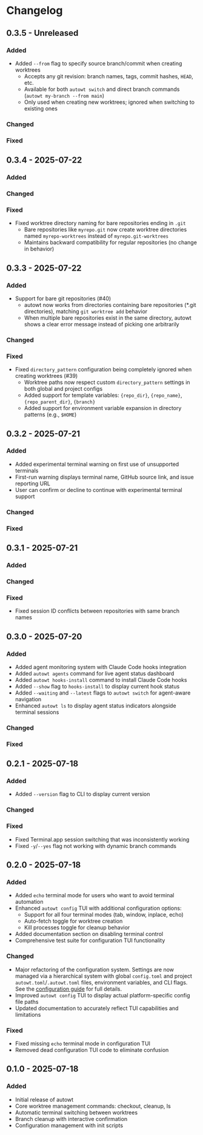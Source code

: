 # Changelog

<!-- loosely based on https://keepachangelog.com/en/1.0.0/ -->

## 0.3.5 - Unreleased

### Added

- Added `--from` flag to specify source branch/commit when creating worktrees
  - Accepts any git revision: branch names, tags, commit hashes, `HEAD`, etc.
  - Available for both `autowt switch` and direct branch commands (`autowt my-branch --from main`)
  - Only used when creating new worktrees; ignored when switching to existing ones

### Changed

### Fixed

## 0.3.4 - 2025-07-22

### Added

### Changed

### Fixed

- Fixed worktree directory naming for bare repositories ending in `.git`
  - Bare repositories like `myrepo.git` now create worktree directories named `myrepo-worktrees` instead of `myrepo.git-worktrees`
  - Maintains backward compatibility for regular repositories (no change in behavior)

## 0.3.3 - 2025-07-22

### Added

- Support for bare git repositories (#40)
  - autowt now works from directories containing bare repositories (*.git directories), matching `git worktree add` behavior
  - When multiple bare repositories exist in the same directory, autowt shows a clear error message instead of picking one arbitrarily

### Changed

### Fixed

- Fixed `directory_pattern` configuration being completely ignored when creating worktrees (#39)
  - Worktree paths now respect custom `directory_pattern` settings in both global and project configs
  - Added support for template variables: `{repo_dir}`, `{repo_name}`, `{repo_parent_dir}`, `{branch}`
  - Added support for environment variable expansion in directory patterns (e.g., `$HOME`)

## 0.3.2 - 2025-07-21

### Added

- Added experimental terminal warning on first use of unsupported terminals
- First-run warning displays terminal name, GitHub source link, and issue reporting URL
- User can confirm or decline to continue with experimental terminal support

### Changed

### Fixed

## 0.3.1 - 2025-07-21

### Added

### Changed

### Fixed

- Fixed session ID conflicts between repositories with same branch names

## 0.3.0 - 2025-07-20

### Added

- Added agent monitoring system with Claude Code hooks integration
- Added `autowt agents` command for live agent status dashboard
- Added `autowt hooks-install` command to install Claude Code hooks
- Added `--show` flag to `hooks-install` to display current hook status
- Added `--waiting` and `--latest` flags to `autowt switch` for agent-aware navigation
- Enhanced `autowt ls` to display agent status indicators alongside terminal sessions

### Changed

### Fixed

## 0.2.1 - 2025-07-18

### Added

- Added `--version` flag to CLI to display current version

### Changed

### Fixed

- Fixed Terminal.app session switching that was inconsistently working
- Fixed `-y`/`--yes` flag not working with dynamic branch commands

## 0.2.0 - 2025-07-18

### Added

- Added `echo` terminal mode for users who want to avoid terminal automation
- Enhanced `autowt config` TUI with additional configuration options:
  - Support for all four terminal modes (tab, window, inplace, echo)
  - Auto-fetch toggle for worktree creation
  - Kill processes toggle for cleanup behavior
- Added documentation section on disabling terminal control
- Comprehensive test suite for configuration TUI functionality

### Changed

- Major refactoring of the configuration system. Settings are now managed via a hierarchical system with global `config.toml` and project `autowt.toml`/`.autowt.toml` files, environment variables, and CLI flags. See the [configuration guide](configuration.md) for full details.
- Improved `autowt config` TUI to display actual platform-specific config file paths
- Updated documentation to accurately reflect TUI capabilities and limitations

### Fixed

- Fixed missing `echo` terminal mode in configuration TUI
- Removed dead configuration TUI code to eliminate confusion

## 0.1.0 - 2025-07-18

### Added
- Initial release of autowt
- Core worktree management commands: checkout, cleanup, ls
- Automatic terminal switching between worktrees
- Branch cleanup with interactive confirmation
- Configuration management with init scripts